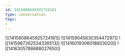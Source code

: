 ```yaml
---
id: 1415808645925724161
type: conversation
tags:
- 
---
```

![[1415808645925724161]]
![[1415904563035447297]]
![[1415987262534336513]]
![[1416019306018603020]]
![[1416305788688027650]]

